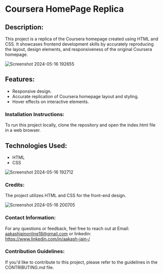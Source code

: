 # Coursera HomePage Replica

## Description:
This project is a replica of the Coursera homepage created using HTML and CSS. It showcases frontend development skills by accurately reproducing the layout, design elements, and responsiveness of the original Coursera homepage. 

![Screenshot 2024-05-16 192655](https://github.com/aakasshhh/Coursera/assets/118706951/0b3005a7-3627-4387-bc30-5885d0fb9dd0)


## Features:

- Responsive design.
- Accurate replication of Coursera homepage layout and styling.
- Hover effects on interactive elements.


### Installation Instructions:
To run this project locally, clone the repository and open the index.html file in a web browser.


## Technologies Used:

- HTML
- CSS


![Screenshot 2024-05-16 192712](https://github.com/aakasshhh/Coursera/assets/118706951/5405877f-e99c-4d9c-b250-85ca0a479c11)


### Credits: 

The project utilizes HTML and CSS for the front-end design.


![Screenshot 2024-05-16 200705](https://github.com/aakasshhh/Coursera/assets/118706951/a07b0742-dd4e-4540-9f90-c21e8f4dfab3)


### Contact Information:
For any questions or feedback, feel free to reach out at Email: aakashjainonline18@gmail.com or linkedin: https://www.linkedin.com/in/aakash-jain-/

### Contribution Guidelines: 
If you'd like to contribute to this project, please refer to the guidelines in the CONTRIBUTING.md file.
